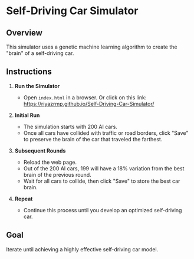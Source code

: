
# Self-Driving Car Simulator

## Overview

This simulator uses a genetic machine learning algorithm to create the "brain" of a self-driving car.

## Instructions

1. **Run the Simulator**
   - Open `index.html` in a browser. Or click on this link: https://riyazrmp.github.io/Self-Driving-Car-Simulator/

2. **Initial Run**
   - The simulation starts with 200 AI cars.
   - Once all cars have collided with traffic or road borders, click "Save" to preserve the brain of the car that traveled the farthest.

3. **Subsequent Rounds**
   - Reload the web page.
   - Out of the 200 AI cars, 199 will have a 18% variation from the best brain of the previous round.
   - Wait for all cars to collide, then click "Save" to store the best car brain.

4. **Repeat**
   - Continue this process until you develop an optimized self-driving car.

## Goal

Iterate until achieving a highly effective self-driving car model.



